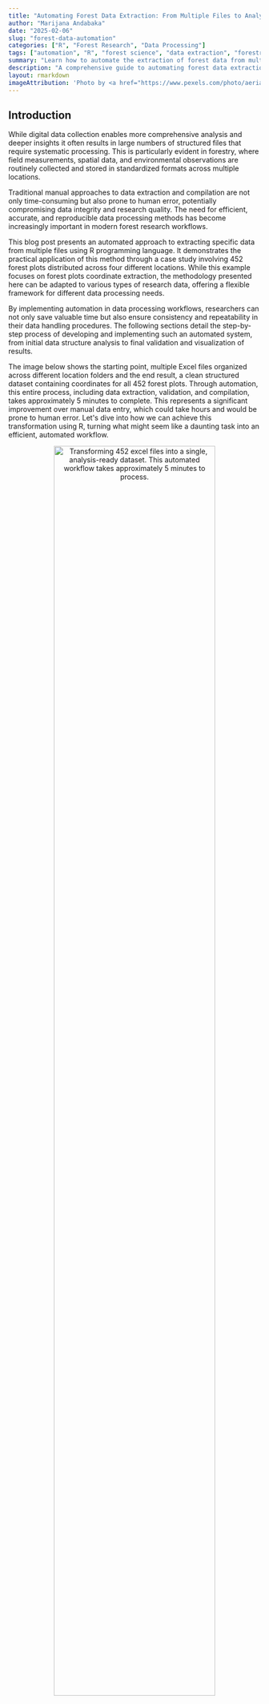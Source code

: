 ```yaml
---
title: "Automating Forest Data Extraction: From Multiple Files to Analysis-Ready Datasets"
author: "Marijana Andabaka"
date: "2025-02-06"
slug: "forest-data-automation"
categories: ["R", "Forest Research", "Data Processing"]
tags: ["automation", "R", "forest science", "data extraction", "forestry"]
summary: "Learn how to automate the extraction of forest data from multiple files using R, significantly reducing manual data processing time and ensuring data accuracy."
description: "A comprehensive guide to automating forest data extraction from multiple files using R, including detailed code examples, testing procedures, and practical applications for forest researchers."
layout: rmarkdown
imageAttribution: 'Photo by <a href="https://www.pexels.com/photo/aerial-photography-of-green-leafed-trees-1310755/" target="_blank">Alexander Igrevsky</a>'
---
```




## Introduction

While digital data collection enables more comprehensive analysis and deeper insights it often results in large numbers of structured files that require systematic processing. This is particularly evident in forestry, where field measurements, spatial data, and environmental observations are routinely collected and stored in standardized formats across multiple locations.

Traditional manual approaches to data extraction and compilation are not only time-consuming but also prone to human error, potentially compromising data integrity and research quality. The need for efficient, accurate, and reproducible data processing methods has become increasingly important in modern forest research workflows.

This blog post presents an automated approach to extracting specific data from multiple files using R programming language. It demonstrates the practical application of this method through a case study involving 452 forest plots distributed across four different locations. While this example focuses on forest plots coordinate extraction, the methodology presented here can be adapted to various types of research data, offering a flexible framework for different data processing needs.

By implementing automation in data processing workflows, researchers can not only save valuable time but also ensure consistency and repeatability in their data handling procedures. The following sections detail the step-by-step process of developing and implementing such an automated system, from initial data structure analysis to final validation and visualization of results.

The image below shows the starting point, multiple Excel files organized across different location folders and the end result, a clean structured dataset containing coordinates for all 452 forest plots. Through automation, this entire process, including data extraction, validation, and compilation, takes approximately 5 minutes to complete. This represents a significant improvement over manual data entry, which could take hours and would be prone to human error. Let's dive into how we can achieve this transformation using R, turning what might seem like a daunting task into an efficient, automated workflow.

<div class="figure" style="text-align: center">
<img src="images/folders-to-results.jpeg" alt="Transforming 452 excel files into a single, analysis-ready dataset. This automated workflow takes approximately 5 minutes to process." width="80%" />
<p class="caption"><span id="fig:folder-structure"></span>Figure 1: Transforming 452 excel files into a single, analysis-ready dataset. This automated workflow takes approximately 5 minutes to process.</p>
</div>


## Required Packages

First, let's load all necessary packages.


``` r
# Load required packages
library(readxl)          # reading excel files
library(dplyr)           # data manipulation
library(purrr)           # functional programming operations
library(stringr)         # string manipulation
library(ggplot2)         # visualization
library(rnaturalearth)   # accessing Natural Earth map data (administrative boundaries)
library(sf)              # handling spatial vector data and coordinate transformations
library(sp)              # spatial data manipulation and projections
```




## Understanding Data Structure

Our data are field measurements from forest plots stored in excel (.xls) format, with each plot's data contained in a separate file. In total, we have 452 plots distributed across four different geographical locations, with the files organized accordingly in four folders. 

Before developing any automation functions, let's examine the structure of a single file to understand its layout.


``` r
# Read a sample file
test_file <- read_excel("data/Delnice/5-1053-10.xls")

# View the structure
print(test_file)
#> # A tibble: 34 × 22
#>    `Formular TRAKT` ...2  ...3  ...4  ...5  ...6   ...7  ...8  ...9  ...10 ...11
#>    <chr>            <chr> <chr> <chr> <chr> <chr>  <chr> <chr> <chr> <chr> <chr>
#>  1 <NA>             <NA>  <NA>  <NA>  <NA>  <NA>   <NA>  <NA>  <NA>  <NA>  <NA> 
#>  2 STRATUM          <NA>  <NA>  <NA>  <NA>  Broj … <NA>  <NA>  11    Broj… <NA> 
#>  3 DATUM            <NA>  <NA>  <NA>  <NA>  <NA>   <NA>  <NA>  Koor… <NA>  <NA> 
#>  4 1.               13    <NA>  9     <NA>  2007   <NA>  <NA>  Refe… <NA>  <NA> 
#>  5 2.               <NA>  <NA>  <NA>  <NA>  <NA>   <NA>  <NA>  x     <NA>  5463…
#>  6 <NA>             DD    <NA>  MM    <NA>  GG     <NA>  <NA>  y     <NA>  5047…
#>  7 <NA>             <NA>  <NA>  <NA>  <NA>  <NA>   <NA>  <NA>  <NA>  <NA>  <NA> 
#>  8 VRIJEME          1     <NA>  2     <NA>  <NA>   <NA>  <NA>  <NA>  <NA>  <NA> 
#>  9 <NA>             sat   min   sat   <NA>  min    <NA>  <NA>  <NA>  <NA>  <NA> 
#> 10 Odlazak          10    15    <NA>  <NA>  <NA>   <NA>  <NA>  <NA>  <NA>  <NA> 
#> # ℹ 24 more rows
#> # ℹ 11 more variables: ...12 <chr>, ...13 <dbl>, ...14 <chr>, ...15 <dbl>,
#> #   ...16 <lgl>, ...17 <lgl>, ...18 <lgl>, ...19 <chr>, ...20 <lgl>,
#> #   ...21 <lgl>, ...22 <chr>
```

After examining our test file's structure, we identified that coordinates appear two columns after their respective "x" and "y" markers. To ensure this pattern is consistent across all files, we'll create a function to check structural consistency across all files.



``` r

verify_file_structure <- function(file_path) {
    # Use tryCatch to handle potential errors during file processing
    tryCatch({
        # Read the Excel file - no column names as they're not standardized
        raw_data <- read_excel(file_path, sheet = 1, col_names = FALSE)
        
        # Create a results list to store verification outcomes
        results <- list(
            file_name = basename(file_path),    
            is_valid = TRUE,                    # Initially assume file is valid
            issues = character(0)               # Empty vector to store any issues found
        )
        
        # Initialize flags to track if coordinates were found
        # Will be set to TRUE when valid coordinates are found
        found_x <- FALSE
        found_y <- FALSE
        
        # Loop through each row to find 'x' and 'y' markers and their coordinates
        for(i in 1:nrow(raw_data)) {
            row_data <- raw_data[i,]
            
            # Check for 'x' marker if not already found
            if("x" %in% row_data && !found_x) {
                
                # Get position of first 'x' in the row
                x_position <- which(row_data == "x")[1]
                
                # Check if we can look two columns ahead (where coordinate should be)
                if(x_position + 2 <= ncol(raw_data)) {
                    
                    # Try to convert the value two columns after 'x' to numeric
                    x_value <- suppressWarnings(as.numeric(row_data[x_position + 2]))
                    
                    # If conversion successful (not NA), mark as found
                    if(!is.na(x_value)) {
                        found_x <- TRUE
                    }
                }
            }
            
            # Check for 'y' marker if not already found
            if("y" %in% row_data && !found_y) {
                
                # Get position of first 'y' in the row
                y_position <- which(row_data == "y")[1]
                
                # Check if we can look two columns ahead
                if(y_position + 2 <= ncol(raw_data)) {
                    
                    # Try to convert the value two columns after 'y' to numeric
                    y_value <- suppressWarnings(as.numeric(row_data[y_position + 2]))
                    
                    # If conversion successful, mark as found
                    if(!is.na(y_value)) {
                        found_y <- TRUE
                    }
                }
            }
            
            # If both coordinates found, no need to check remaining rows
            if(found_x && found_y) break
        }
        
        # Update results if coordinates weren't found
        if(!found_x) {
            results$is_valid <- FALSE
            results$issues <- c(results$issues, 
                "No valid x-coordinate found two columns after 'x' marker")
        }
        if(!found_y) {
            results$is_valid <- FALSE
            results$issues <- c(results$issues, 
                "No valid y-coordinate found two columns after 'y' marker")
        }
        
        return(results)
        
    }, error = function(e) {
        # If any error occurs, return error information
        return(list(
            file_name = basename(file_path),
            is_valid = FALSE,
            issues = sprintf("Error reading file: %s", e$message)
        ))
    })
}


verify_all_files <- function(base_path) {
    folders <- list.dirs(base_path, full.names = FALSE, recursive = FALSE)
    total_files <- 0
    valid_files <- 0
    
    for(folder in folders) {
        folder_path <- file.path(base_path, folder)
        excel_files <- list.files(
            path = folder_path,
            pattern = "\\.(xls|xlsx)$",
            full.names = TRUE
        )
        
        total_files <- total_files + length(excel_files)
        folder_results <- lapply(excel_files, verify_file_structure)
        valid_in_folder <- sum(sapply(folder_results, function(x) x$is_valid))
        valid_files <- valid_files + valid_in_folder
    }
    
    # Create a data frame with summary statistics
    summary_df <- data.frame(
        total_files_checked = total_files,
        files_valid = valid_files,
        files_with_issues = total_files - valid_files
    )
    
    # Print summary
    cat("\n=== Verification Summary ===\n")
    cat(sprintf("Total files checked: %d\n", total_files))
    cat(sprintf("Files with valid structure: %d\n", valid_files))
    cat(sprintf("Files with issues: %d\n", total_files - valid_files))
    
    return(summary_df)
}


verify_files <- verify_all_files("content/en/posts/forest-data-extraction/data/")
```



``` r

verify_files <- read.csv("verify_files.csv")
cat("=== Verification Summary ===\n")
#> === Verification Summary ===
cat(sprintf("Total files checked: %d\n", verify_files$total_files_checked))
#> Total files checked: 452
cat(sprintf("Files with valid structure: %d\n", verify_files$files_valid))
#> Files with valid structure: 452
cat(sprintf("Files with issues: %d\n", verify_files$files_with_issues))
#> Files with issues: 0
```


The verification results confirmed that all files follow the same structure giving us confidence to proceed with developing our main coordinate extraction function.

## Main Coordinates Extraction Function

The extract_coordinates function processes a single excel file to extract coordinates.


``` r

extract_coordinates <- function(file_path) {
    # Wrap everything in tryCatch to handle any errors 
    tryCatch({
        # Read the Excel file's first sheet without assuming column names
        raw_data <- read_excel(file_path, sheet = 1, col_names = FALSE)
        
        # Initialize coordinate variables as NULL
        x_coord <- NULL
        y_coord <- NULL
        
        # Loop through each row of the file
        for(i in 1:nrow(raw_data)) {
            
            # Check if "x" exists in the current row
            if("x" %in% raw_data[i,]) {
                x_row <- i  # Remember which row we found "x" in
                # Find the column position of the first "x"
                x_col <- which(raw_data[i,] == "x")[1]
                
                # Check if we can look two columns ahead (where the coordinate should be)
                if(x_col + 2 <= ncol(raw_data)) {
                    # Get the value two columns after "x"
                    x_val <- raw_data[x_row, x_col + 2]
                    # If it's not NA, convert to numeric
                    if(!is.na(x_val)) {
                        x_coord <- as.numeric(x_val)
                    }
                }
            }
            
            # Do the same for "y" coordinate
            if("y" %in% raw_data[i,]) {
                y_row <- i
                y_col <- which(raw_data[i,] == "y")[1]
                if(y_col + 2 <= ncol(raw_data)) {
                    y_val <- raw_data[y_row, y_col + 2]
                    if(!is.na(y_val)) {
                        y_coord <- as.numeric(y_val)
                    }
                }
            }
        }
        
        # If both coordinates were found
        if(!is.null(x_coord) && !is.null(y_coord)) {
            # Extract plot number from filename (pattern: numbers-numbers)
            plot_number <- str_extract(basename(file_path), "\\d+-\\d+")
            
            # Create a data frame with all the information
            result <- data.frame(
                file_name = basename(file_path),      
                plot_number = plot_number,            # Extracted plot number
                folder_name = basename(dirname(file_path)), # Folder name
                x_coordinate = x_coord,               # X coordinate
                y_coordinate = y_coord,               # Y coordinate
                stringsAsFactors = FALSE              # Don't convert strings to factors
            )
            
            return(result)
        } else {
            # If coordinates weren't found, warn and return NULL
            warning(sprintf("Could not find coordinates in file: %s", basename(file_path)))
            return(NULL)
        }
    }, error = function(e) {
        # If any error occurs, warn and return NULL
        warning(sprintf("Error processing file %s: %s", basename(file_path), e$message))
        return(NULL)
    })
}
```

The process_folders function handles multiple folders and files.


``` r

process_folders <- function(base_path, folder_names = NULL) {
    # If no specific folders provided, get all folders in base path
    if(is.null(folder_names)) {
        folder_names <- list.dirs(base_path, full.names = FALSE, recursive = FALSE)
    }
    
    # Create empty list to store results from each folder
    all_results <- list()
    
    # Process each folder
    for(folder in folder_names) {
        # Print progress message
        cat(sprintf("\nProcessing folder: %s\n", folder))
        
        # Create full path to current folder
        folder_path <- file.path(base_path, folder)
        
        # Get all Excel files in the current folder
        excel_files <- list.files(
            path = folder_path,          # Current folder path
            pattern = "\\.(xls|xlsx)$",  # Match Excel files
            full.names = TRUE,           # Get full file paths
            recursive = FALSE            # Don't look in subfolders
        )
        
        # Print number of files found
        cat(sprintf("Found %d Excel files\n", length(excel_files)))
        
        # Process each file using purrr::map_df
        folder_results <- map_df(excel_files, function(file) {
            cat(sprintf("Processing file: %s\n", basename(file)))
            extract_coordinates(file)
        })
        
        # Store results for this folder
        all_results[[folder]] <- folder_results
    }
    
    # Combine all folder results into one data frame
    final_results <- bind_rows(all_results)
    
    return(final_results)
}

base_path <- "content/en/posts/forest-data-extraction/data/"
folder_names <- c("Delnice", "Gospić", "Ogulin", "Senj")

# Process all folders and extract coordinates
results <- process_folders(base_path)
```

Now let's see the results.


``` r

results <- read.csv("results.csv")
print(head(results))
#>       file_name plot_number folder_name x_coordinate y_coordinate
#> 1 5-1053-10.xls      5-1053     Delnice      5463000      5047000
#> 2  5-1054-3.xls      5-1054     Delnice      5468000      5049000
#> 3 5-1055-12.xls      5-1055     Delnice      5473000      5047000
#> 4 5-1056-13.xls      5-1056     Delnice      5474000      5046000
#> 5 5-1135-14.xls      5-1135     Delnice      5463000      5042000
#> 6 5-1136-10.xls      5-1136     Delnice      5467000      5043000
```

## Data Validation and Testing

To ensure complete processing, we can perform several checks.

``` r

# Check for missing values and file processing
missing_coords <- sum(is.na(results$x_coordinate) | is.na(results$y_coordinate))
total_files <- length(list.files(path = base_path, 
                               pattern = "\\.(xls|xlsx)$", 
                               recursive = TRUE))
processed_files <- nrow(results)

# Simple logical checks
all_files_processed <- total_files == processed_files
no_missing_values <- missing_coords == 0

# Print validation results
cat("Validation Results:\n")
#> Validation Results:
cat(sprintf("Total files in directories: %d\n", total_files))
#> Total files in directories: 452
cat(sprintf("Files processed: %d\n", processed_files))
#> Files processed: 452
cat(sprintf("Files with missing coordinates: %d\n", missing_coords))
#> Files with missing coordinates: 0
cat(sprintf("All files processed: %s\n", ifelse(all_files_processed, "Yes", "No")))
#> All files processed: Yes
cat(sprintf("No missing values: %s\n", ifelse(no_missing_values, "Yes", "No")))
#> No missing values: Yes
```

## Data Visualisation

After successfully extracting coordinates from all four folders and 452 files, let's visualize their spatial distribution. However, since our coordinates are in the Gauss-Krüger coordinate system (EPSG:31275), we need to transform them to the WGS84 coordinate system (EPSG:4326) to properly display them on a map. The following code performs the coordinate transformation and creates a map showing the distribution of all 452 forest plots across their respective locations.


``` r
# Convert our data frame to spatial points
# First create spatial points with Gauss-Krüger CRS
points_gk <- st_as_sf(results, 
                      coords = c("x_coordinate", "y_coordinate"),
                      crs = 31275)  # EPSG code for Gauss-Krüger zone 5

# Transform to WGS84
points_wgs84 <- st_transform(points_gk, crs = 4326)

# Extract transformed coordinates
results_transformed <- results
results_transformed$lon <- st_coordinates(points_wgs84)[,1]
results_transformed$lat <- st_coordinates(points_wgs84)[,2]


# Display the first few rows of transformed data
results_transformed %>% 
    head()
#>       file_name plot_number folder_name x_coordinate y_coordinate      lon
#> 1 5-1053-10.xls      5-1053     Delnice      5463000      5047000 14.52124
#> 2  5-1054-3.xls      5-1054     Delnice      5468000      5049000 14.58516
#> 3 5-1055-12.xls      5-1055     Delnice      5473000      5047000 14.64935
#> 4 5-1056-13.xls      5-1056     Delnice      5474000      5046000 14.66221
#> 5 5-1135-14.xls      5-1135     Delnice      5463000      5042000 14.52162
#> 6 5-1136-10.xls      5-1136     Delnice      5467000      5043000 14.57275
#>        lat
#> 1 45.56628
#> 2 45.58453
#> 3 45.56674
#> 4 45.55779
#> 5 45.52129
#> 6 45.53049

# Load Croatia's map from Natural Earth package
croatia <- ne_countries(scale = "large", country = "croatia", returnclass = "sf")

# Convert folder_name column to a factor for better handling of categorical variables
results_transformed$folder_name <- factor(results_transformed$folder_name)

# Create visualization
ggplot() +
  # Add Croatia's map as background
  # lightgray is fill color, darkgray is border color
  geom_sf(data = croatia, 
          fill = "lightgray", 
          color = "darkgray") +
  
  # Add points to the map
  geom_point(data = results_transformed %>% 
               mutate(folder_name = droplevels(folder_name)), 
             aes(x = lon, y = lat, 
                 color = folder_name),  
             size = 1.3,      # point size
             alpha = 0.6) +   # point transparency
  
  # Define custom colors for each category (folder)
  # setNames pairs colors with factor levels
  scale_color_manual(
    values = setNames(
      c("#284345c7", "#5F6F52", "#a78780", "#783D19"),
      levels(results_transformed$folder_name)
    )
  ) +
  
  # Set minimal theme for clean visualization
  theme_minimal() +
  
  # Set plot labels
  labs(title = "",         
       color = "Location") +  
  
  # Position legend at bottom of plot
  theme(legend.position = "bottom")
```

<div class="figure" style="text-align: center">
<img src="{{< blogdown/postref >}}index_files/figure-html/map-plots-1.png" alt="Spatial distribution of 452 forest plots across four management units in Croatia" width="80%" />
<p class="caption"><span id="fig:map-plots"></span>Figure 2: Spatial distribution of 452 forest plots across four management units in Croatia</p>
</div>



## Saving Results

The final results were saved in a tabular format (CSV file) for further analysis.


``` r
# Save to CSV
write.csv(results, "extracted-coordinates.csv", row.names = FALSE)
```


## Conclusion

This automated approach successfully processed 452 plot files across 4 geographical regions in approximately 5 minutes
with zero manual data entry errors. Each file was processed systematically to obtain its spatial coordinates, and the completeness of the extraction was validated through comprehensive checks. The extracted data was organized into a structured dataset, enabling easy access and analysis. To provide a clear understanding of the spatial distribution of forest plots, we generated visualization that illustrate the geographical spread across the four locations. 

By automating the extraction of coordinates from numerous files we not only saved considerable time but also eliminated potential manual entry errors. This approach can be adapted for various types of forest research data, making it a valuable tool for forest scientists working with multiple data files. Remember to always validate your results and adjust the code according to your specific requirements.

